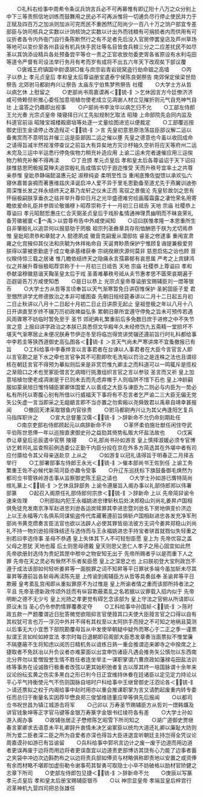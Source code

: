 <!-- { "loadSidebar": true } -->
　　○礼科右给事中周希令条议兵饷言兵必不可再募惟有即辽阳十八万之众分别上中下三等责照信地训练而鼓舞用之民必不可再派惟将一切逋负尽行停止使民并力于正赋及四百万之加派则加派可完而民不重困然辽阳尚少一百八十万之饷户部宜专差部臣与饷司核兵之实数以计饷核饷之实数以计出外而钱粮有可捐损者内而供用有可议折者各令内外衙门自行条陈断然行之有不足者先后没入官房停罢皇店及芦州草场等地可以变价至各州县设有机兵快手民壮等名目皆食兵粮三分之二应差扰民不如尽革以其饷添设精兵各处预备尝平等仓一责之正官收放勿委吏胥各省原设有水利屯田等道令严督有司设法举行务月有考而岁有成将不出五六年天下改观矣下部议覆
　　○褒城王府镇国中尉谟胡□隹与庶宗岩青岩锐窝盗行劫命锢之高墙
　　○丙子以恭上  孝元贞皇后  孝和皇太后尊谥册宝遣泰宁侯陈良弼祭告  南郊保定侯梁世勋祭告  北郊驸马都尉冉兴让祭告  太庙东宁伯焦梦熊祭告  社稷
　　○大学士方从哲以病乞休  上慰留之
　　○吏部尚书周嘉谟再＜锍-釒＞乞休因言方今廷僚济济咸可倚赖但祈推心委任加意培植勿使老成立见凋谢人材立见摧折则元气自充神气自壮  上温答之仍趣即出视事
　　○户部尚书李汝华以病乞归不允
　　○工部左侍郎王允光奏  光宗贞皇帝  陵寝择日兴工先拟规制乞取法  昭陵  上命部院先会同内监及科道官前诣  昭陵宝城楼殿廊垣等处逐一丈量绘图进览以便裁定
　　○工部覆巡按御史田生金请停止改造叚疋＜锍-釒＞言  先皇初意恩原浩荡兹臣部议解二运以备夷赏而不意明旨并催三运是臣部因二运之催以壅  先皇之德意也今虽以收回成命之请得旨减半然视准停查议之前旨大有异矣地方灾沴杼轴久空祈将应天等府州二运未完及三运中半运悉行停免俟物力稍充补造应用  上谕二运未完者速催应用三运俟物力稍充补解不得再渎
　　○丁丑颁  孝元贞皇后  孝和皇太后各尊谥诏于天下诏曰朕惟慈恩罔极报莫殚夫追崇殷礼告成情实切于遐迩惟受  天而升秩号宜率土之共尊亲恭惟  皇妣恭静端懿温惠元妃  淑穆纯姿  柔明至性当  重闱底豫佐盥馈以承欢弘六寝休嘉普衾禂而著惠维兹庆泽诞启冲人爱不异于里毛恩勤备至道尤先于燕翼训迪弥周深惟长发之祥永结终天之慕乃龙轩之仪未正而  鸾驭之景俄沦  先皇轸故剑之思有怀俪极嗣朕享垂衣之祜并举升尊仰日月之光华盛德难穷绘画履霜露之凄怆荣名用寄瞻依爰命礼臣并参舆论敬循穆卜昭荐崇称于十一月初三日祗告  天地  宗庙  社稷恭上尊谥曰  孝元昭懿悊惠庄仁合天弼圣贞皇后于戏肸蚃情通神理贯幽明而不昧哀荣礼备芳徽被寰＜宀禹＞以尝尊布告中外咸使闻知
　　○诏曰朕惟孝隆一本恩重所生自非肇殷礼以追崇何以报慈劬于罔极  祖宗列圣彝章具存衔恤酬恩于朕为尤切焉恭惟  皇妣昭肃恭和章懿才人  懿德夙成  徽音克嗣爰从潜邸佐  睿圣之修逮事  重闱宣肃雍之化宫掖仰其仪法和庆毓为休祥祐命自  天诞育眇质保护宁惟顾复诲提兼极爱劳朕得以蒙被恩勤底于成立奄承基绪获奉  宗祧揆厥庆源何莫非  慈恩启佑之诒也顾  音仪暌侍惊三载之居诸  惟几瞻依结终天之隐痛永言孺慕郁有哀思属  严考之上宾肆鸿仪之并展升尊俪极昭荐崇称于十一月初三日祗告  天地  宗庙  社稷恭上尊谥曰  孝和恭献温穆徽慈谐天鞠圣皇太后于戏  圣善难摹秩号祗从夫节惠孝思不匮荣哀期遍于迩遐诞告万方咸使知悉
　　○是日以恭上  光宗贞皇帝尊谥册宝赐辅臣刘一燝等银币
　　○大学士方从哲等言顷奉旨以天气渐寒暂免日讲窃惟保护  圣躬固臣子爱  君至悃然讲学尤修德致治之本非可缓图查  先朝旧规经筵春讲以二月十二日起五月初二日止秋讲以八月十二日起十月初二日止日讲原无起止  皇祖登极之年以八月十八日开讲直至岁终不辍万历初政禆益弘多  累朝旧章所宜遵守停免之旨未可预传若遇风雨骤寒不妨临时暂免至于  圣节  郊祀典礼繁重前后多免数日庶于进修之中不失节宣之意  上报曰讲学政治之本朕已具悉但文华殿年久未经修饬九五斋精一堂损坏不堪天气渐寒居止未便况朕寿节伊迩冬至将临岂得焂讲焂辍还遵前旨行时礼科都给事中李若圭等狭西道御史高弘图各＜锍-釒＞言天气尚未严寒讲席不宜蚤撤报已有旨
　　○工科给事中李春烨言以言事君者在台谏以人事君者在大臣今言官言人即以言官勘之是下水之牵也言官争其不可勘即吹毛洗垢以罚治之是连株之法也且谓综核在朝廷言官不得预为摹拟则后来是非赏罚惟九卿主之而科道可以一鸣辄斥是揽权之渐箝口之术也至冢臣借言乞病暗行挑激组织言官之言以参驳  圣言而又祈  皇上加意培植勿使老成凋谢是于已则未去而先虑弃帷于人则临阱不惜下石也  皇上冲龄嗣服如蒙泉旭日惟恃辅臣冢卿体国爱人以善成之大臣与谏臣为二则必与内臣为一势必私有所托以寄腹心别有所借以行威福天下事将有不忍言者乞严谕二三大臣无偏无党矢公矢虚一言当即采之无龃龉言即不当亦置之勿索瘢以尧舜致君以禹皋自靖幸甚报闻
　　○撤回天津采取银鱼内官徐贵
　　○驸马都尉冉兴让为其父冉逢阳乞复兵马指挥职许之
　　○宣大总督董汉儒＜锍-釒＞辞新命不允仍命刻期赴任
　　○南京吏部右侍郎顾起元以病辞新命不许
　　○革怀柔伯施壮猷任闲住夺武平伯陈世恩俸一年以巡按直隶御史孙之益劾其倚势私贩大坏盐法故也
　　○戊寅  恭让章皇后忌辰遣中官祭  陵寝
　　○礼部尚书孙如游言  皇上慎择淑媛必须专官博访乞敕司礼监查照前例选委公正勤干内臣分投在京在外多方简选其在外堪中者有司应付廪给令其父母亲送赴京  上从之
　　○如游复以冠礼请得旨于明春正二月择吉举行
　　○工部署部事左侍郎王永光＜锍-釒＞催本部尚书王佐到任  上谕工务繁重王佐不必候代新简河臣亦趣令受事
　　○升辽东巡抚标下旗鼓备御毛焕然为都司佥书管铁岭游击事从监察御史陈王庭之请也
　　○大学士孙如游已膺特简尚绾礼篆上＜锍-釒＞乞休且辞部务  上谕令遵屡旨入阁办事以礼部侍郎郑以伟署部篆
　　○起召入阁原任礼部侍郎何宗彦＜锍-釒＞辞新命  上以  先帝简舁谕令速来佐理
　　○刑部拟内犯王永福姚进忠律斩秋后处决郑稳山刘尚礼姜昇卢国相俱免徒充发南京净军赵进忠刘逊各运炭赎罪其李进忠暨刘逊名下房地俱变价济边  上以王永福等六名俱系同谋偷盗传代库藏著遵前旨俱斩卢国相赵进忠各发充净军刑部尚书黄克缵奏言臣法官也欲以法辟人必使其罪皆丽法彼方无词今姜昇郑稳山刘尚礼不持一物刘逊拾得珠结还与选侍而与王永福姚进忠手持宝者骈首就戮似失轻重之别若曰李选侍事  圣母不恭遇  皇上失体其下人不可轻恕臣愿  皇上为  先帝优容之盖父母之恩犹  天地也履  后土则思母德戴  皇天则思父恩仁人孝子之用心固宜如此然  先帝欲册封选侍为贵妃其匣中袱中之物安知无出于  先帝所赐者乎以是而重下人之罪  先帝在天之灵必有愀然不乐者矣臣愿  皇上之深思之也  上曰朕初登大宝刑政岂不遵于成法该部如何轻听姜昇等一面脱罪之词不知昇等平日罪状多端今虽加斩未尽其辜昇等遵前旨各斩毋再渎陈先是  上传谕到阁辅臣方从哲等具奏兹奉  圣谕昇等平日欺蔽  皇考紊乱宫闱即从重拟罪原不为过惟是  皇上所谕者情之重而该部所持者法之平且  先帝圣德新政传颂外廷而有纵容欺蔽紊乱之名若据以议罪载入招内似于  先帝明断之德不无少亏  皇上光扬之孝更觉有碍乞念该部为  皇上守法之官俯从所请即以原议未当  圣心仍令参酌情罪覆奏定夺
　　○工科给事中孙国祯＜锍-釒＞陈时政五款一严题覆谓近日批答微觉欲阻抑言官使箝其口夫使大臣箝言官之口得以自有其权犹可言也万一浮沉中外并不得有其权至以太阿拱手而授之不可知之地祸且莫测以后事无大小宜悉下部院勘覆毋旨从中发使举朝疑中疑外而寒心于二正之季一谨票拟谓王言如纶如綍宜法  孝宗时每日退朝即召阁部大臣悉发章奏当面票拟不惟堂廉不隔壅蔽不生将知虑以阅历日精机务以谙练日熟一重会推谓迩来卿寺之中揆席之上捷取者不免跃冶以升负议者亦难蒙面以出宜申饬诸臣凡遇会推务矢公慎勿以东西南北分界勿以爱憎毁誉生情不胜任者连坐举主一课职掌谓六曹庶政如藩禄屯田盐法训练等事务在设诚致行极重者改弦以更其始积弛者复古以厚其终一培国脉谓十余年来议论纷纭玄黄之伤实多黑白之形已判今日正宜维持休餋在廷诸臣以定见定力持论以平心平气持衡使元气不伤则国脉自培时户科给事中王继曾御史汪泗论各＜锍-釒＞请还票拟之权于内阁给事中赵时用亦以重会推课职掌为言又请酌起废重内转专委任而总归于衡量名实因荐毕懋良郑三俊邹维琏董应举等俱先后报闻
　　○以都司佥书祝世昌为镇江城游击将军
　　○己卯以  万寿圣节赐辅臣方从哲刘一燝韩爌及讲官钱象坤等正字官马键等金银万寿篆字金银书红绫符各有差
　　○大学士孙如游入阁办事
　　○故辅张居正子懋修陈乞昭雪下所司知之
　　○湖广道御史贾继春言冢卿求去语意未平礼卿辞升衷情未决乞谕冢臣以统均大道还礼卿以廉耻大防则所为爱二臣者深二臣之所为自爱者亦深也得旨大臣进退宜听朝廷主持岂得全凭议论周嘉谟孙如游已有旨谕留
　　○兵科给事中郭巩言边计之废一废于边道而用边道者更误再废于边将而用边将者更误亟宜以边道责吏部博访其饶有心力能了边事者蓄之夹袋中冲边次边斟酌布之以边将责兵部如俸资与材略俱称即责地以安置之或资俸有余而材略不堪即加虚衔勒令谢事苟其智勇可取隐士小卒不妨破格以励材官矫健之志章下所司
　　○吏部左侍郎包见捷＜锍-釒＞辞新命不允
　　○庚辰以写篆  孝元贞皇后  孝和皇太后册宝赐辅臣银币
　　○以  神宗显皇帝  孝端显皇后梓宫行迟革神机九营四司把总张雄任
